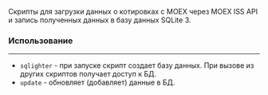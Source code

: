 Скрипты для загрузки данных о котировках с MOEX через MOEX ISS API и запись полученных данных в базу данных SQLite 3.

### Использование
---
* `sqlighter` - при запуске скрипт создает базу данных. При вызове из других скриптов получает доступ к БД.
* `update` - обновляет (добавляет) данные в БД.
